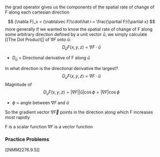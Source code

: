 the grad operator gives us the components of the spatial rate of change of F along each cartesian direction

$$ (\nabla F)_x = (\nabla\vec F)\cdot\hat i = \frac{\partial F}{\partial x} $$
more generally if we wanted to know the spatial rate of change of F along some arbitrary direction defined by a unit vector $\hat u$, we simply calculate [[The Dot Product]] of $\nabla F$ onto $\hat u$:
$$ D_{\hat u}F(x,y,z) = \nabla F\cdot\hat u $$
- $D_{\hat u}$ = Directional derivative of F along $\hat u$

In what direction is the directional derivative the largest?
$$ D_uF(x,y,z) = \nabla F\cdot\hat u $$
Magnitude of 
$$D_u F(x,y,z) = |\nabla F||\hat u|\cos\phi = |\nabla F|\cos\phi $$
- $\phi$ = angle between $\nabla F$ and $\hat u$

So the gradient vector $\nabla\vec F$ points in the direction along which F increases most rapidly

F is a scalar function
$\nabla F$ is a vector function 

### Practice Problems
[[NMM2276.9.5]]
